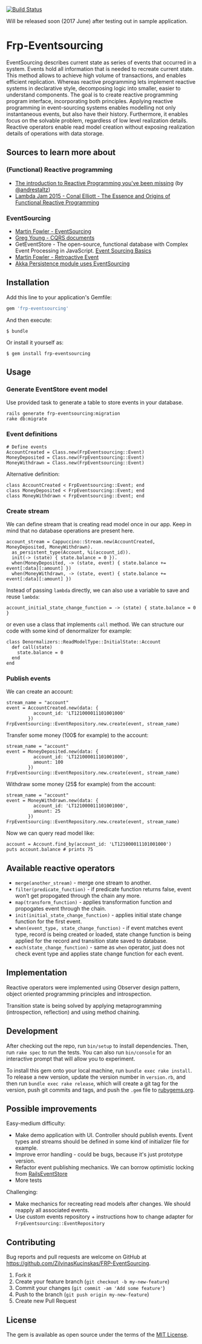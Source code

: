 [![Build Status](https://travis-ci.org/ZilvinasKucinskas/FRP-EventSourcing.svg?branch=master)](https://travis-ci.org/ZilvinasKucinskas/FRP-EventSourcing)

Will be released soon (2017 June) after testing out in sample application.

# Frp-Eventsourcing

EventSourcing describes current state as series of events that occurred in a system. Events hold all information that is needed to recreate current state. This method allows to achieve high volume of transactions, and enables efficient replication. Whereas reactive programming lets implement reactive systems in declarative style, decomposing logic into smaller, easier to understand components. The goal is to create reactive programming program interface, incorporating both principles. Applying reactive programming in event-sourcing systems enables modelling not only instantaneous events, but also have their history. Furthermore, it enables focus on the solvable problem, regardless of low level realization details. Reactive operators enable read model creation without exposing realization details of operations with data storage.

## Sources to learn more about

### (Functional) Reactive programming

* [The introduction to Reactive Programming you've been missing](https://gist.github.com/staltz/868e7e9bc2a7b8c1f754)
(by [@andrestaltz](https://twitter.com/andrestaltz))
* [Lambda Jam 2015 - Conal Elliott - The Essence and Origins of Functional Reactive Programming](https://youtu.be/j3Q32brCUAI)

### EventSourcing

* [Martin Fowler - EventSourcing](http://martinfowler.com/eaaDev/EventSourcing.html)
* [Greg Young - CQRS documents](https://github.com/ZilvinasKucinskas/FRP-EventSourcing/blob/master/sources/cqrs_documents.pdf)
* GetEventStore - The open-source, functional database with Complex Event Processing in JavaScript. [Event Sourcing Basics](http://docs.geteventstore.com/introduction/3.9.0/event-sourcing-basics/)
* [Martin Fowler - Retroactive Event](https://martinfowler.com/eaaDev/RetroactiveEvent.html)
* [Akka Persistence module uses EventSourcing](http://doc.akka.io/docs/akka/snapshot/scala/persistence.html#event-sourcing)

## Installation

Add this line to your application's Gemfile:

```ruby
gem 'frp-eventsourcing'
```

And then execute:

    $ bundle

Or install it yourself as:

    $ gem install frp-eventsourcing

## Usage

### Generate EventStore event model

Use provided task to generate a table to store events in your database.

```
rails generate frp-eventsourcing:migration
rake db:migrate
```

### Event definitions

```
# Define events
AccountCreated = Class.new(FrpEventsourcing::Event)
MoneyDeposited = Class.new(FrpEventsourcing::Event)
MoneyWithdrawn = Class.new(FrpEventsourcing::Event)
```

Alternative definition:

```
class AccountCreated < FrpEventsourcing::Event; end
class MoneyDeposited < FrpEventsourcing::Event; end
class MoneyWithdrawn < FrpEventsourcing::Event; end
```

### Create stream

We can define stream that is creating read model once in our app. Keep in mind that no database operations are present here.

```
account_stream = Cappuccino::Stream.new(AccountCreated, MoneyDeposited, MoneyWithdrawn).
  as_persistent_type(Account, %i(account_id)).
  init(-> (state) { state.balance = 0 }).
  when(MoneyDeposited, -> (state, event) { state.balance += event[:data][:amount] })
  when(MoneyWithdrawn, -> (state, event) { state.balance += event[:data][:amount] })
```

Instead of passing `lambda` directly, we can also use a variable to save and reuse `lambda`:

```
account_initial_state_change_function = -> (state) { state.balance = 0 }
```

or even use a class that implements `call` method. We can structure our code with some kind of denormalizer for example:

```
class Denormalizers::ReadModelType::InitialState::Account
  def call(state)
    state.balance = 0
  end
end
```

### Publish events

We can create an account:

```
stream_name = "account"
event = AccountCreated.new(data: {
          account_id: 'LT121000011101001000'
        })
FrpEventsourcing::EventRepository.new.create(event, stream_name)
```

Transfer some money (100$ for example) to the account:

```
stream_name = "account"
event = MoneyDeposited.new(data: {
          account_id: 'LT121000011101001000',
          amount: 100
        })
FrpEventsourcing::EventRepository.new.create(event, stream_name)
```

Withdraw some money (25$ for example) from the account:

```
stream_name = "account"
event = MoneyWithdrawn.new(data: {
          account_id: 'LT121000011101001000',
          amount: 25
        })
FrpEventsourcing::EventRepository.new.create(event, stream_name)
```

Now we can query read model like:

```
account = Account.find_by(account_id: 'LT121000011101001000')
puts account.balance # prints 75
```

## Available reactive operators

* `merge(another_stream)` - merge one stream to another.
* `filter(predicate_function)` - if predicate function returns false, event won't get propogated through the chain any more.
* `map(transform_function)` - applies transformation function and propogates event through the chain.
* `init(initial_state_change_function)` - applies initial state change function for the first event.
* `when(event_type, state_change_function)` - if event matches event type, record is being created or loaded, state change function is being applied for the record and transition state saved to database.
* `each(state_change_function)` - same as `when` operator, just does not check event type and applies state change function for each event.

## Implementation

Reactive operators were implemented using Observer design pattern, object oriented programming principles and introspection.

Transition state is being solved by applying metaprogramming (introspection, reflection) and using method chaining.

## Development

After checking out the repo, run `bin/setup` to install dependencies. Then, run `rake spec` to run the tests. You can also run `bin/console` for an interactive prompt that will allow you to experiment.

To install this gem onto your local machine, run `bundle exec rake install`. To release a new version, update the version number in `version.rb`, and then run `bundle exec rake release`, which will create a git tag for the version, push git commits and tags, and push the `.gem` file to [rubygems.org](https://rubygems.org).

## Possible improvements

Easy-medium difficulty:

* Make demo application with UI. Controller should publish events. Event types and streams should be defined in some kind of initializer file for example.
* Improve error handling - could be bugs, because it's just prototype version.
* Refactor event publishing mechanics. We can borrow optimistic locking from [RailsEventStore](https://github.com/arkency/rails_event_store)
* More tests

Challenging:

* Make mechanics for recreating read models after changes. We should reapply all associated events.
* Use custom events repository + instructions how to change adapter for `FrpEventsourcing::EventRepository`

## Contributing

Bug reports and pull requests are welcome on GitHub at https://github.com/ZilvinasKucinskas/FRP-EventSourcing.

1. Fork it
2. Create your feature branch (`git checkout -b my-new-feature`)
3. Commit your changes (`git commit -am 'Add some feature'`)
4. Push to the branch (`git push origin my-new-feature`)
5. Create new Pull Request

## License

The gem is available as open source under the terms of the [MIT License](http://opensource.org/licenses/MIT).
